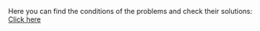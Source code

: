 Here you can find the conditions of the problems and check their solutions: <a href="https://judge.softuni.org/Contests/Practice/Index/4190#0">Click here</a>